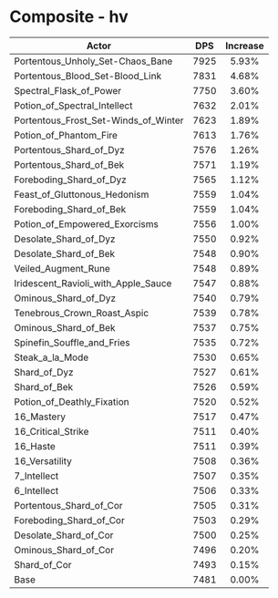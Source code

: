 # Composite - hv
| Actor | DPS | Increase |
|---|:---:|:---:|
|Portentous_Unholy_Set-Chaos_Bane|7925|5.93%|
|Portentous_Blood_Set-Blood_Link|7831|4.68%|
|Spectral_Flask_of_Power|7750|3.60%|
|Potion_of_Spectral_Intellect|7632|2.01%|
|Portentous_Frost_Set-Winds_of_Winter|7623|1.89%|
|Potion_of_Phantom_Fire|7613|1.76%|
|Portentous_Shard_of_Dyz|7576|1.26%|
|Portentous_Shard_of_Bek|7571|1.19%|
|Foreboding_Shard_of_Dyz|7565|1.12%|
|Feast_of_Gluttonous_Hedonism|7559|1.04%|
|Foreboding_Shard_of_Bek|7559|1.04%|
|Potion_of_Empowered_Exorcisms|7556|1.00%|
|Desolate_Shard_of_Dyz|7550|0.92%|
|Desolate_Shard_of_Bek|7548|0.90%|
|Veiled_Augment_Rune|7548|0.89%|
|Iridescent_Ravioli_with_Apple_Sauce|7547|0.88%|
|Ominous_Shard_of_Dyz|7540|0.79%|
|Tenebrous_Crown_Roast_Aspic|7539|0.78%|
|Ominous_Shard_of_Bek|7537|0.75%|
|Spinefin_Souffle_and_Fries|7535|0.72%|
|Steak_a_la_Mode|7530|0.65%|
|Shard_of_Dyz|7527|0.61%|
|Shard_of_Bek|7526|0.59%|
|Potion_of_Deathly_Fixation|7520|0.52%|
|16_Mastery|7517|0.47%|
|16_Critical_Strike|7511|0.40%|
|16_Haste|7511|0.39%|
|16_Versatility|7508|0.36%|
|7_Intellect|7507|0.35%|
|6_Intellect|7506|0.33%|
|Portentous_Shard_of_Cor|7505|0.31%|
|Foreboding_Shard_of_Cor|7503|0.29%|
|Desolate_Shard_of_Cor|7500|0.25%|
|Ominous_Shard_of_Cor|7496|0.20%|
|Shard_of_Cor|7493|0.15%|
|Base|7481|0.00%|
